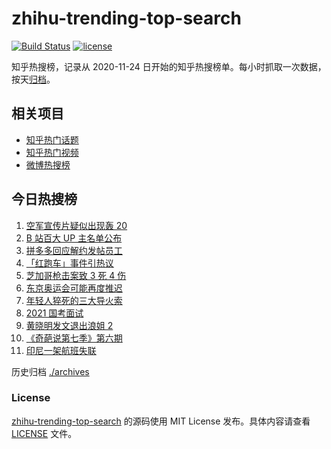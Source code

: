 # zhihu-trending-top-search

[![Build Status](https://github.com/justjavac/zhihu-trending-top-search/workflows/ci/badge.svg?branch=main)](https://github.com/justjavac/zhihu-trending-top-search/actions)
[![license](https://img.shields.io/github/license/justjavac/zhihu-trending-top-search)](https://github.com/justjavac/zhihu-trending-top-search/blob/main/LICENSE)

知乎热搜榜，记录从 2020-11-24 日开始的知乎热搜榜单。每小时抓取一次数据，按天[归档](./archives)。

## 相关项目

- [知乎热门话题](https://github.com/justjavac/zhihu-trending-hot-questions)
- [知乎热门视频](https://github.com/justjavac/zhihu-trending-hot-video)
- [微博热搜榜](https://github.com/justjavac/weibo-trending-hot-search)

## 今日热搜榜

<!-- BEGIN -->
<!-- 最后更新时间 Tue Jan 12 2021 02:47:50 GMT+0800 (CST) -->
1. [空军宣传片疑似出现轰 20 ](https://www.zhihu.com/search?q=轰20)
1. [B 站百大 UP 主名单公布](https://www.zhihu.com/search?q=百大up主)
1. [拼多多回应解约发帖员工](https://www.zhihu.com/search?q=拼多多回应辞退)
1. [「红跑车」事件引热议](https://www.zhihu.com/search?q=红跑车)
1. [芝加哥枪击案致 3 死 4 伤](https://www.zhihu.com/search?q=芝加哥枪击)
1. [东京奥运会可能再度推迟](https://www.zhihu.com/search?q=东京奥运会)
1. [年轻人猝死的三大导火索](https://www.zhihu.com/search?q=年轻人猝死)
1. [2021 国考面试](https://www.zhihu.com/search?q=国考面试)
1. [黄晓明发文退出浪姐 2](https://www.zhihu.com/search?q=黄晓明退出浪姐)
1. [《奇葩说第七季》第六期](https://www.zhihu.com/search?q=奇葩说第七季)
1. [印尼一架航班失联](https://www.zhihu.com/search?q=印尼航班失联)
<!-- END -->

历史归档 [./archives](./archives)

### License

[zhihu-trending-top-search](https://github.com/justjavac/zhihu-trending-top-search) 的源码使用 MIT License 发布。具体内容请查看 [LICENSE](./LICENSE) 文件。
